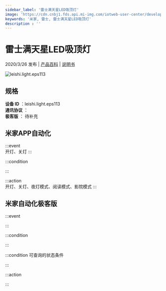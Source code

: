 ```yaml
---
sidebar_label: '雷士满天星LED吸顶灯'
image: 'https://cdn.cnbj1.fds.api.mi-img.com/iotweb-user-center/developer_1679047687228erYFFS01.png?GalaxyAccessKeyId=AKVGLQWBOVIRQ3XLEW&Expires=9223372036854775807&Signature=fLcZiCB86C4Jp78YLZa2K//whr0='
keywords: '米家, 雷士, 雷士满天星LED吸顶灯'
description : ''
---
```

# 雷士满天星LED吸顶灯

2020/3/26 发布 | [产品百科](https://home.mi.com/webapp/content/baike/product/index.html?model=leishi.light.eps113/) | [说明书](https://home.mi.com/views/introduction.html?model=leishi.light.eps113&region=cn)

![leishi.light.eps113](https://cdn.cnbj1.fds.api.mi-img.com/iotweb-user-center/developer_1679047687228erYFFS01.png?GalaxyAccessKeyId=AKVGLQWBOVIRQ3XLEW&Expires=9223372036854775807&Signature=fLcZiCB86C4Jp78YLZa2K//whr0=)

## 规格  
> 
**设备 ID** ：leishi.light.eps113  
**通讯协议** ：  
**极客版**  ： 待补充 


## 米家APP自动化  

:::event  
开灯、关灯
:::

:::condition  

:::

:::action   
开灯、关灯、夜灯模式、阅读模式、影院模式
:::

## 米家自动化极客版  

:::event  

:::

:::condition  

:::

:::condition 可查询的状态条件  

:::

:::action  

:::

        
